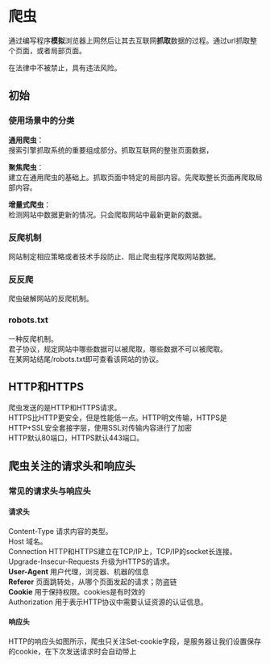 # 爬虫

通过编写程序**模拟**浏览器上网然后让其去互联网**抓取**数据的过程。通过url抓取整个页面，或者局部页面。

在法律中不被禁止，具有违法风险。

## 初始

### 使用场景中的分类
**通用爬虫**：</br>
搜索引擎抓取系统的重要组成部分。抓取互联网的整张页面数据，

**聚焦爬虫**：</br>
建立在通用爬虫的基础上。抓取页面中特定的局部内容。先爬取整长页面再爬取局部内容。

**增量式爬虫**：</br>
检测网站中数据更新的情况。只会爬取网站中最新更新的数据。

### 反爬机制
网站制定相应策略或者技术手段防止、阻止爬虫程序爬取网站数据。

### 反反爬
爬虫破解网站的反爬机制。

### robots.txt
一种反爬机制。</br>
君子协议，规定网站中哪些数据可以被爬取，哪些数据不可以被爬取。</br>
在某网站结尾/robots.txt即可查看该网站的协议。</br>

## HTTP和HTTPS
爬虫发送的是HTTP和HTTPS请求。</br>
HTTPS比HTTP更安全，但是性能低一点。HTTP明文传输，HTTPS是HTTP+SSL安全套接字层，使用SSL对传输内容进行了加密</br>
HTTP默认80端口，HTTPS默认443端口。</br>

## 爬虫关注的请求头和响应头

### 常见的请求头与响应头

#### 请求头
Content-Type 请求内容的类型。</br>
Host 域名。</br>
Connection HTTP和HTTPS建立在TCP/IP上，TCP/IP的socket长连接。</br>
Upgrade-Insecur-Requests 升级为HTTPS的请求。</br>
**User-Agent** 用户代理，浏览器、机器的信息</br>
**Referer** 页面跳转处，从哪个页面发起的请求；防盗链</br>
**Cookie** 用于保持权限。cookies是有时效的</br>
Authorization 用于表示HTTP协议中需要认证资源的认证信息。</br>

#### 响应头
HTTP的响应头如图所示，爬虫只关注Set-cookie字段，是服务器让我们设置保存的cookie，在下次发送请求时会自动带上